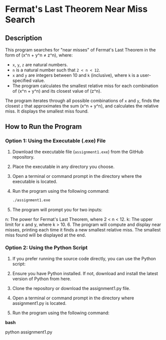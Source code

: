 # Fermat's Last Theorem Near Miss Search

## Description

This program searches for "near misses" of Fermat's Last Theorem in the form of \(x^n + y^n ≠ z^n\), where:
- `x`, `y`, `z` are natural numbers.
- `n` is a natural number such that `2 < n < 12`.
- `x` and `y` are integers between 10 and `k` (inclusive), where `k` is a user-specified value.
- The program calculates the smallest relative miss for each combination of \(x^n + y^n\) and its closest value of \(z^n\).

The program iterates through all possible combinations of `x` and `y`, finds the closest `z` that approximates the sum \(x^n + y^n\), and calculates the relative miss. It displays the smallest miss found.

## How to Run the Program

### Option 1: Using the Executable (.exe) File

1. Download the executable file (`assignment1.exe`) from the GitHub repository.
2. Place the executable in any directory you choose.
3. Open a terminal or command prompt in the directory where the executable is located.
4. Run the program using the following command:

   ```bash
   ./assignment1.exe
5. The program will prompt you for two inputs:

  n: The power for Fermat's Last Theorem, where 2 < n < 12.
  k: The upper limit for x and y, where k > 10.
6. The program will compute and display near misses, printing each time it finds a new smallest relative miss. The smallest miss found will be displayed at the end.


### Option 2: Using the Python Script

1. If you prefer running the source code directly, you can use the Python script:

2. Ensure you have Python installed. If not, download and install the latest version of Python from here.

3. Clone the repository or download the assignment1.py file.

4. Open a terminal or command prompt in the directory where assignment1.py is located.

5. Run the program using the following command:

**bash**

python assignment1.py
